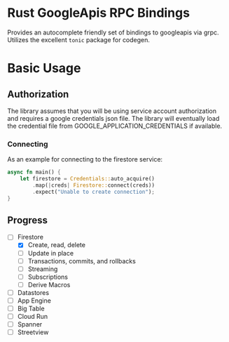 # Rust GoogleApis RPC Bindings 

Provides an autocomplete friendly set of bindings to googleapis via grpc. Utilizes the 
excellent `tonic` package for codegen. 


# Basic Usage 

## Authorization 
The library assumes that you will be using service account authorization and requires a
google credentials json file. The library will eventually load the credential file from 
GOOGLE_APPLICATION_CREDENTIALS if available. 

### Connecting

As an example for connecting to the firestore service:

```rust
async fn main() {
    let firestore = Credentials::auto_acquire()
        .map(|creds| Firestore::connect(creds))
        .expect("Unable to create connection");
}
```

## Progress 

- [ ] Firestore
   - [x]  Create, read, delete 
   - [ ]  Update in place
   - [ ]  Transactions, commits, and rollbacks 
   - [ ]  Streaming 
   - [ ]  Subscriptions 
   - [ ]  Derive Macros
- [ ] Datastores 
- [ ] App Engine 
- [ ] Big Table 
- [ ] Cloud Run 
- [ ] Spanner 
- [ ] Streetview